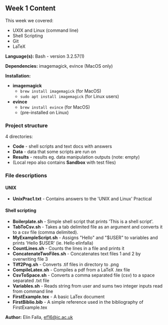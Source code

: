 ## Week 1 Content

This week we covered:
- UXIX and Linux (command line)
- Shell Scripting
- Git
- LaTeX

**Language(s):** Bash - version 3.2.57(1)

**Dependencies:** imagemagick, evince (MacOS only)

**Installation:** 
- **imagemagick**
	- `brew install imagemagick` (for MacOS)
	- `sudo apt install imagemagick` (for Linux users)
- **evince**
	- `brew install evince` (for MacOS)
	- (pre-installed on Linux)

### Project structure

4 directories:
- **Code** - shell scripts and text docs with answers
- **Data** - data that some scripts are run on
- **Results** - results eg. data manipulation outputs (note: empty)
- (Local repo also contains **Sandbox** with test files)

### File descriptions
#### UNIX

- **UnixPrac1.txt** - Contains answers to the 'UNIX and Linux' Practical

#### Shell scripting

- **Boilerplate.sh** - Simple shell script that prints 'This is a shell script'.
- **TabToCsv.sh** - Takes a tab delimited file as an argument and converts it to a csv file (comma delimited).
- **MyExampleScript.sh** - Assigns "Hello" and "$USER" to variables and prints 'Hello $USER' (ie. Hello elinfalla)
- **CountLines.sh** - Counts the lines in a file and prints it
- **ConcatenateTwoFiles.sh** - Concatenates text files 1 and 2 by overwriting file 3
- **Tiff2Png.sh** - Converts .tif files in directory to .png
- **CompileLatex.sh** - Compiles a pdf from a LaTeX .tex file
- **CsvToSpace.sh** - Converts a comma separated file (csv) to a space separated .txt file
- **Variables.sh** - Reads string from user and sums two integer inputs read from command line
- **FirstExample.tex** - A basic LaTex document
- **FirstBiblio.bib** - A simple reference used in the bibliography of FirstExample.tex

**Author:** Elin Falla, ef16@ic.ac.uk
